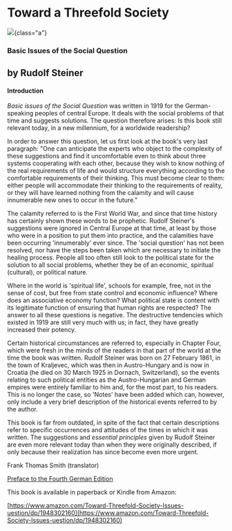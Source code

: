# Toward a Threefold Society

![](threefold-cover.jpg){class="a"}

### Basic Issues of the Social Question

## by Rudolf Steiner

#### Introduction

*Basic issues of the Social Question* was written in 1919 for the
German-speaking peoples of central Europe. It deals with the social
problems of that time and suggests solutions. The question therefore
arises: Is this book still relevant today, in a new millennium, for a
worldwide readership?

In order to answer this question, let us first look at the book\'s very
last paragraph: "One can anticipate the experts who object to the
complexity of these suggestions and find it uncomfortable even to think
about three systems cooperating with each other, because they wish to
know nothing of the real requirements of life and would structure
everything according to the comfortable requirements of their thinking.
This must become clear to them: either people will accommodate their
thinking to the requirements of reality, or they will have learned
nothing from the calamity and will cause innumerable new ones to occur
in the future."

The calamity referred to is the First World War, and since that time
history has certainly shown these words to be prophetic. Rudolf
Steiner\'s suggestions were ignored in Central Europe at that time, at
least by those who were in a position to put them into practice, and the
calamities have been occurring \'innumerably\' ever since. The \'social
question\' has not been resolved, nor have the steps been taken which
are necessary to initiate the healing process. People all too often
still look to the political state for the solution to all social
problems, whether they be of an economic, spiritual (cultural), or
political nature.

Where in the world is \'spiritual life\', schools for example, free, not
in the sense of cost, but free from state control and economic
influence? Where does an associative economy function? What political
state is content with its legitimate function of ensuring that human
rights are respected? The answer to all these questions is negative. The
destructive tendencies which existed in 1919 are still very much with
us; in fact, they have greatly increased their potency.

Certain historical circumstances are referred to, especially in Chapter
Four, which were fresh in the minds of the readers in that part of the
world at the time the book was written. Rudolf Steiner was born on 27
February 1861, in the town of Kraljevec, which was then in
Austro-Hungary and is now in Croatia (he died on 30 March 1925 in
Dornach, Switzerland), so the events relating to such political entities
as the Austro-Hungarian and German empires were entirely familiar to him
and, for the most part, to his readers. This is no longer the case, so
\'Notes\' have been added which can, however, only include a very brief
description of the historical events referred to by the author.

This book is far from outdated, in spite of the fact that certain
descriptions refer to specific occurrences and attitudes of the times in
which it was written. The suggestions and *essential principles* given
by Rudolf Steiner are even more relevant today than when they were
originally described, if only because their realization has since become
even more urgent.

Frank Thomas Smith (translator)

[Preface to the Fourth German Edition](threefold-preface.html)

This book is available in paperback or Kindle from Amazon:

[https://www.amazon.com/Toward-Threefold-Society-Issues-uestion/dp/1948302160](https://www.amazon.com/Toward-Threefold-Society-Issues-uestion/dp/1948302160)
